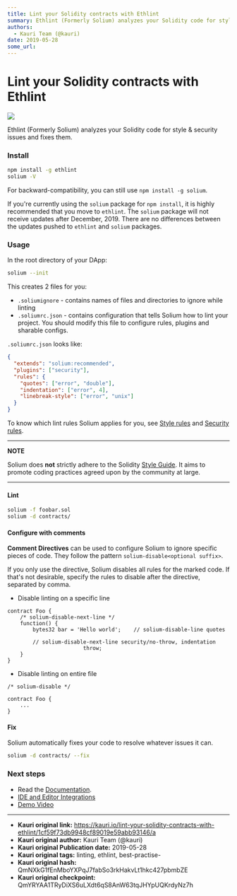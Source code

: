 ```yaml
---
title: Lint your Solidity contracts with Ethlint
summary: Ethlint (Formerly Solium) analyzes your Solidity code for style & security issues and fixes them. Installnpm install -g ethlint solium -V For backward-compatibility, you can still use npm install -g solium. If youre currently using the solium package for npm install, it is highly recommended that you move to ethlint. The solium package will not receive updates after December, 2019. There are no differences between the updates pushed to ethlint and solium packages. Usage In the root directory of
authors:
  - Kauri Team (@kauri)
date: 2019-05-28
some_url: 
---
```


# Lint your Solidity contracts with Ethlint

![](https://ipfs.infura.io/ipfs/QmdB7bqHShAvbtpEeg8L57FW4t1BA7kHKu2cHhUhbH6Lcr)


Ethlint (Formerly Solium) analyzes your Solidity code for style & security issues and fixes them.

### Install

```bash
npm install -g ethlint
solium -V
```

For backward-compatibility, you can still use `npm install -g solium`.

If you're currently using the `solium` package for `npm install`, it is highly recommended that you move to `ethlint`. The `solium` package will not receive updates after December, 2019. There are no differences between the updates pushed to `ethlint` and `solium` packages.

### Usage

In the root directory of your DApp:

```bash
solium --init
```

This creates 2 files for you:
- `.soliumignore` - contains names of files and directories to ignore while linting
- `.soliumrc.json` - contains configuration that tells Solium how to lint your project. You should modify this file to configure rules, plugins and sharable configs.

`.soliumrc.json` looks like:

```json
{
  "extends": "solium:recommended",
  "plugins": ["security"],
  "rules": {
    "quotes": ["error", "double"],
    "indentation": ["error", 4],
    "linebreak-style": ["error", "unix"]
  }
}
```

To know which lint rules Solium applies for you, see [Style rules](http://ethlint.readthedocs.io/en/latest/user-guide.html#list-of-style-rules) and [Security rules](https://www.npmjs.com/package/solium-plugin-security#list-of-rules).

---
**NOTE**

Solium does **not** strictly adhere to the Solidity [Style Guide](http://solidity.readthedocs.io/en/latest/style-guide.html). It aims to promote coding practices agreed upon by the community at large.

---

#### Lint

```bash
solium -f foobar.sol
solium -d contracts/
```

#### Configure with comments

**Comment Directives** can be used to configure Solium to ignore specific pieces of code.
They follow the pattern `solium-disable<optional suffix>`.

If you only use the directive, Solium disables all rules for the marked code. If that's not desirable, specify the rules to disable after the directive, separated by comma.

- Disable linting on a specific line

```solidity
contract Foo {
	/* solium-disable-next-line */
	function() {
		bytes32 bar = 'Hello world';	// solium-disable-line quotes

		// solium-disable-next-line security/no-throw, indentation
						throw;
	}
}
```

- Disable linting on entire file

```solidity
/* solium-disable */

contract Foo {
	...
}
```

#### Fix

Solium automatically fixes your code to resolve whatever issues it can.

```bash
solium -d contracts/ --fix
```

### Next steps

- Read the [Documentation](https://ethlint.readthedocs.io/).
- [IDE and Editor Integrations](http://solium.readthedocs.io/en/latest/user-guide.html#index-9)
- [Demo Video](https://www.youtube.com/watch?v=MlQ6fzwixpI)



---

- **Kauri original link:** https://kauri.io/lint-your-solidity-contracts-with-ethlint/1cf59f73db9948cf89019e59abb93146/a
- **Kauri original author:** Kauri Team (@kauri)
- **Kauri original Publication date:** 2019-05-28
- **Kauri original tags:** linting, ethlint, best-practise-
- **Kauri original hash:** QmNXkG1fEnMboYXPqJ7fabSo3rkHakvLt1hkc427pbmbZE
- **Kauri original checkpoint:** QmYRYAA1TRyDiXS6uLXdt6qS8AnW63tqJHYpUQKrdyNz7h



